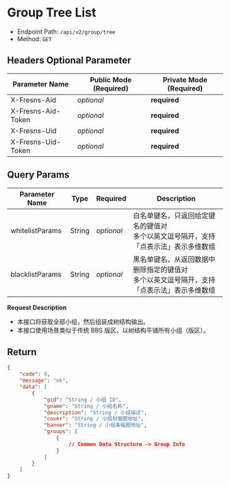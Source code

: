 # Group Tree List

- Endpoint Path: `/api/v2/group/tree`
- Method: `GET`

## Headers Optional Parameter

| Parameter Name | Public Mode (Required) | Private Mode (Required) |
| --- | --- | --- |
| X-Fresns-Aid | *optional* | **required** |
| X-Fresns-Aid-Token | *optional* | **required** |
| X-Fresns-Uid | *optional* | **required** |
| X-Fresns-Uid-Token | *optional* | **required** |

## Query Params

| Parameter Name | Type | Required | Description |
| --- | --- | --- | --- |
| whitelistParams | String | *optional* | 白名单键名，只返回给定键名的键值对<br>多个以英文逗号隔开，支持「点表示法」表示多维数组 |
| blacklistParams | String | *optional* | 黑名单键名，从返回数据中删除指定的键值对<br>多个以英文逗号隔开，支持「点表示法」表示多维数组 |

**Request Description**

- 本接口将获取全部小组，然后组装成树结构输出。
- 本接口使用场景类似于传统 BBS 版区，以树结构平铺所有小组（版区）。

## Return

```json
{
    "code": 0,
    "message": "ok",
    "data": [
        {
            "gid": "String / 小组 ID",
            "gname": "String / 小组名称",
            "description": "String / 小组描述",
            "cover": "String / 小组封面图地址",
            "banner": "String / 小组条幅图地址",
            "groups": [
                {
                    // Common Data Structure -> Group Info
                }
            ]
        }
    ]
}
```
